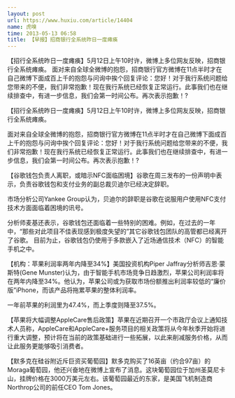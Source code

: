 ```yaml
---
layout: post
url: https://www.huxiu.com/article/14404
name: 虎嗅
time: 2013-05-13 06:58
title: 【早报】招商银行全系统昨日一度瘫痪
---
```

【招行全系统昨日一度瘫痪】5月12日上午10时许，微博上多位网友反映，招商银行全系统瘫痪。 面对来自全球全微博的抱怨，招商银行官方微博在11点半时才在自己微博下面成百上千的抱怨与问询中挨个回复评论：您好！对于我行系统问题给您带来的不便，我们非常抱歉！现在我行系统已经恢复正常运行。此事我们也在继续排查中，有进一步信息，我们会第一时间公布。再次表示抱歉！?

【招行全系统昨日一度瘫痪】5月12日上午10时许，微博上多位网友反映，招商银行全系统瘫痪。

面对来自全球全微博的抱怨，招商银行官方微博在11点半时才在自己微博下面成百上千的抱怨与问询中挨个回复评论：您好！对于我行系统问题给您带来的不便，我们非常抱歉！现在我行系统已经恢复正常运行。此事我们也在继续排查中，有进一步信息，我们会第一时间公布。再次表示抱歉！?

【谷歌钱包负责人离职，或暗示NFC面临困境】谷歌在周三发布的一份声明中表示，负责谷歌钱包和支付业务的副总裁贝迪尔已经决定辞职。

市场分析公司Yankee Group认为，贝迪尔的辞职是谷歌在说服用户使用NFC支付技术方面面临着困境的讯号。

分析师麦基还表示，谷歌钱包还面临着一些特别的困难。例如，在过去的一年中，“那些对此项目不佳表现感到极度失望的”其它谷歌钱包团队的高管都已经离开了谷歌。 目前为止，谷歌钱包仍使用于多款嵌入了近场通信技术（NFC）的智能手机之中。

【机构：苹果利润率两年内降至34%】美国投资机构Piper Jaffray分析师吉恩·蒙斯特(Gene Munster)认为，由于智能手机市场竞争日趋激烈，苹果公司利润率将在两年内降至34%。他认为，苹果公司或为获取市场份额推出利润率较低的“廉价版”iPhone，而该产品将拖累苹果的整体利润率。

一年前苹果的利润里为47.4%，而上季度则降至37.5%。

【苹果将大幅调整AppleCare售后政策】苹果在近期召开一个市政厅会议上通知技术人员称，AppleCare和AppleCare+服务项目的相关政策将从今年秋季开始将进行重大调整，预计将在当前的政策基础进行一些拓展，以此来削减服务价格，从而让此服务更能够吸引消费者。

【默多克在硅谷附近斥巨资买葡萄园】默多克购买了16英亩（约合97亩）的Moraga葡萄园，他还兴奋地在微博上宣布了消息。这块葡萄园位于加州圣莫尼卡山，挂牌价格在3000万美元左右。该葡萄园最近的东家，是美国飞机制造商Northrop公司的前任CEO Tom Jones。

